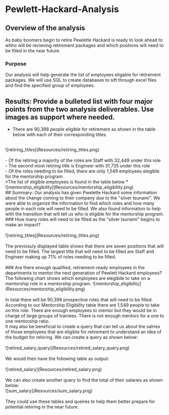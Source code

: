 # Pewlett-Hackard-Analysis
## Overview of the analysis
As baby boomers begin to retire Pewlette Hackard is ready to look ahead to whho will be recieving retirement packages and which positions will need to be filled in the near future.
### Purpose
Our analysis will help generate the list of employees eligable for retirement packages. We will use SQL to create databases to sift through excel files and find the specified group of employees.
## Results: Provide a bulleted list with four major points from the two analysis deliverables. Use images as support where needed.
- There are 90,398 people eligible for retirement as shown in the table below with each of their corresponding titles.<br>
<br>
![retiring_titles](Resources/retiring_titles.png) <br>
<br>
- Of the retiring a majority of the roles are Staff with 32,449 under this role <br>
- The second most retiring title is Engineer with 31,735 under this role <br>
- Of the roles needing to be filled, there are only 1,549 employees elegible for the mentorship program <br>
*The list of eligible employees is found in the table below *<br>
![mentorship_eligibility](Resources/mentorship_eligibility.png)<br>
## Summary: 
Our analysis has given Pwelette Hackard some information about the change coming to their company due to the "silver tsunami". We were able to organize the information to find which roles and how many people in each role will need to be filled. We also found information to help with the transition that will tell us who is eligible for the mentorship program.
### How many roles will need to be filled as the "silver tsunami" begins to make an impact?<br>
<br>
![retiring_titles](Resources/retiring_titles.png) <br>
<br>
The previosuly displayed table shows that there are seven positions that will need to be filled. The largest title that will need to be filled are Staff and Engineer making  up 71% of roles needing to be filled. <br>
<br>
### Are there enough qualified, retirement-ready employees  in the departments to mentor the next generation of Pewlett Hackard employees?<br>
The following chart shows which employees are elegibile to take on a mentorship role in a mentorship program.
![mentorship_eligibility](Resources/mentorship_eligibility.png)<br>
<br>
In total there will be 90,398 prospective roles that will need to be filled. According to our Mentorship Eligibility table there are 1,549 people to take on this role. There are enough employees to mentor but they would be in charge of large groups of trainees. There is not enough mentors for a one to one mentorship ratio.<br>
It may also be beneficial to create a query that can tell us about the salries of those employees that are eligible for retirement to understand an idea of the budget for rehiring. We can create a query as shown below: <br>
<br>
![retired_salary_query](Resources/retired_salary_query.png)<br>
<br>
We would then have the following table as output: <br>
<br>
![retired_salary](Resources/retired_salary.png)<br>
<br>
We can also create another query to find the total of their salaries as shown below: <br>
![sum_salary](Resources/sum_salary.png)<br>
<br>
They could use these tables and queires to help them better prepare for potential rehiring in the near future. 




